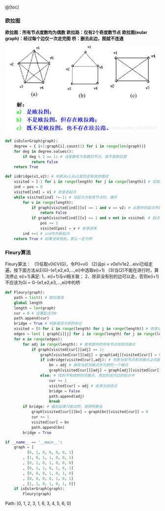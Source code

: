 ﻿@[toc]
### 欧拉图
**欧拉图：所有节点度数均为偶数**
**欧拉路：仅有2个奇度数节点**
**欧拉图(eular graph)：经过每个边仅一次走完图**
**桥：删去此边，图就不连通**

![eular](images/Fleury%E7%AE%97%E6%B3%95-%E6%AC%A7%E6%8B%89%E5%9B%BE/20191122183826793.jpg)

```python
def isEulerGraph(graph):
    degree = { i+1:graph[i].count(1) for i in range(len(graph))}
    for deg in degree.values():
        if deg % 2 == 1: # 当度数有为奇数的节点，就不是欧拉图
            return False
    return True
```


```python
def isBridge(v1,v2): # 判断从v1从v2是否还有其他路径
    visited = [-1 for i in range(length) for j in range(length)] # 初始化访问过节点为-1
    ind = pos = 0
    visited[ind] = v1 # 收录进起点
    while visited[ind] !=-1: # 当起点为有效节点时，循环
        for v in range(length):
            if graph[visited[ind]][v] == 1 and v == v2: # 从图中的起点开始，如果存在其他边能连接到终点，则不是桥
                return False
            if graph[visited[ind]][v] == 1 and v not in visited: # 起点到v有边，并且v还没被访问过
                pos += 1
                visited[pos] = v # 收录进来
        ind +=1 # ind作为新起点
    return True # 如果没有找到，那么一定为桥
```
### Fleury算法
Fleury算法：
  (1)任取v0∈V(G)，令P0=v0
  (2)设pi = v0e1v1e2...eivi已经走遍，按下面方法从E(G)-{e1,e2,e3,...,ei}中选取e(i+1)
  (3)当(2)不能在进行时，算法停止
e(i+1)满足:
1、e(i+1)与vi相关联；
2、除非没有别的边可以走，否则e(i+1)不应该为Gi = G-{e1,e2,e3,...,ei}中的桥

```python
def Fleury(graph):
    path = list() # 欧拉路径
    global length
    length = len(graph)
    cur = 0 # 设置起点为0
    path.append(cur)
    bridge = True # 判断是否为桥的标记
    visited = [0 for i in range(length) for j in range(length)] # 收录访问节点
    edges = len( [ graph[i][j] for i in range(length) for j in range(length) if graph[i][j] ==1] ) // 2 # 计算边数
    for e in range(edges):
        for adj in range(length): # 枚举图中的所有节点找到邻接点
            if graph[visited[cur]][adj] == 1:
                graph[visited[cur]][adj] = graph[adj][visited[cur]] = 0 # 删去边
                if isBridge(visited[cur],adj): # 判断当前节点和邻接点之间是否为桥
                    bn = adj # 保存当前邻接点作为桥的一个端点
                    graph[visited[cur]][adj] = graph[adj][visited[cur]] = 1 # 补上这条边，实际上是等把所有的邻接点遍历完之后，只要能找到还有不构成桥的边，就不过桥
                else: # 找到不构成桥的邻接点，添加到访问过的结点中
                    cur += 1
                    visited[cur] = adj # 收录当前结点
                    bridge = False
                    path.append(adj)
                    break
        if bridge: # 最后如果只能过桥，就把桥删去
            graph[visited[cur]][bn] = graph[bn][visited[cur]] = 0
            cur += 1
            visited[cur] = bn
            path.append(bn)
        bridge = True
```


```python
if __name__ == '__main__':
    graph = [
          [0, 1, 0, 0, 0, 0, 1]
        , [1, 0, 1, 1, 0, 0, 1]
        , [0, 1, 0, 1, 0, 0, 0]
        , [0, 1, 1, 0, 1, 0, 1]
        , [0, 0, 0, 1, 0, 1, 0]
        , [0, 0, 0, 0, 1, 0, 1]
        , [1, 1, 0, 1, 0, 1, 0]]
    if isEulerGraph(graph):
        Fleury(graph)
```
   Path:
    [0, 1, 2, 3, 1, 6, 3, 4, 5, 6, 0]
    
